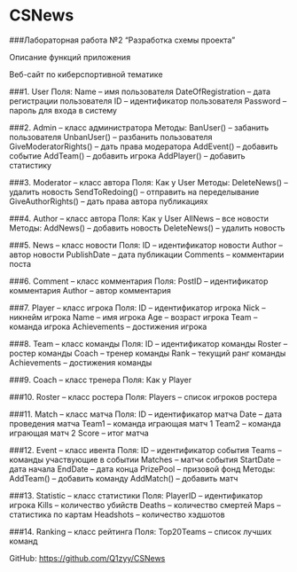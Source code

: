 # CSNews
###Лабораторная работа №2 “Разработка схемы проекта”

Описание функций приложения

Веб-сайт по киберспортивной тематике

###1. User
Поля:
Name – имя пользователя
DateOfRegistration – дата регистрации пользователя
ID –  идентификатор пользователя
Password – пароль для входа в систему

###2. Admin – класс администратора
Методы:
BanUser() – забанить пользователя
UnbanUser() – разбанить пользователя
GiveModeratorRights() – дать права модератора
AddEvent() – добавить событие
AddTeam() – добавить игрока
AddPlayer() – добавить статистику

###3. Moderator – класс автора
Поля:
Как у User
Методы:
DeleteNews() – удалить новость
SendToRedoing() – отправить на переделывание
GiveAuthorRights() – дать права автора
публикациях

###4. Author – класс автора
Поля:
Как у User
AllNews – все новости 
Методы:
AddNews() – добавить новость
DeleteNews() – удалить новость

###5. News – класс новости
Поля:
ID –  идентификатор новости
Author – автор новости
PublishDate – дата публикации
Comments – комментарии поста

###6. Comment – класс комментария
Поля:
PostID – идентификатор комментария
Author – автор комментария

###7. Player – класс игрока
Поля:
ID – идентификатор игрока
Nick – никнейм игрока
Name – имя игрока
Age – возраст игрока
Team – команда игрока
Achievements – достижения игрока 

###8. Team – класс команды
Поля:
 ID – идентификатор команды
 Roster – ростер команды
 Coach – тренер команды
 Rank – текущий ранг команды
 Achievements – достижения команды
 
###9.  Coach – класс тренера
Поля:
Как у Player

###10. Roster – класс ростера
Поля:
Players – список игроков ростера

###11. Match – класс матча
Поля:
 ID – идентификатор матча
 Date – дата проведения матча
 Team1 – команда играющая матч 1
 Team2 – команда играющая матч 2
 Score – итог матча
 
###12. Event – класс ивента
Поля:
 ID – идентификатор события
 Teams – команды участвующие в событии
 Matches – матчи события 
 StartDate – дата начала
 EndDate – дата конца
 PrizePool – призовой фонд
Методы:
 AddTeam() – добавить команду
 AddMatch() – добавить матч
 
###13. Statistic – класс статистики
Поля:
 PlayerID – идентификатор игрока
 Kills – количество убийств
 Deaths – количество смертей
 Maps – статистика по картам
 Headshots – количество хэдшотов
 
###14. Ranking – класс рейтинга
Поля:
Top20Teams – список лучших команд


GitHub: https://github.com/Q1zyy/CSNews
